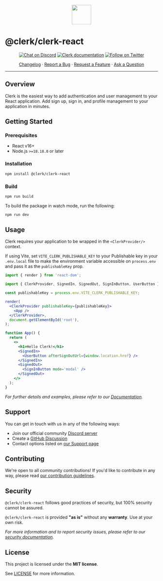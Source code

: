 <p align="center">
  <a href="https://clerk.com?utm_source=github&utm_medium=clerk_react" target="_blank" rel="noopener noreferrer">
    <picture>
      <source media="(prefers-color-scheme: dark)" srcset="https://images.clerk.com/static/logo-dark-mode-400x400.png">
      <img src="https://images.clerk.com/static/logo-light-mode-400x400.png" height="64">
    </picture>
  </a>
  <br />
</p>

# @clerk/clerk-react

<div align="center">

[![Chat on Discord](https://img.shields.io/discord/856971667393609759.svg?logo=discord)](https://clerk.com/discord)
[![Clerk documentation](https://img.shields.io/badge/documentation-clerk-green.svg)](https://clerk.com/docs?utm_source=github&utm_medium=clerk_react)
[![Follow on Twitter](https://img.shields.io/twitter/follow/ClerkDev?style=social)](https://twitter.com/intent/follow?screen_name=ClerkDev)

[Changelog](https://github.com/clerk/javascript/blob/main/packages/react/CHANGELOG.md)
·
[Report a Bug](https://github.com/clerk/javascript/issues/new?assignees=&labels=needs-triage&projects=&template=BUG_REPORT.yml)
·
[Request a Feature](https://github.com/clerk/javascript/issues/new?assignees=&labels=feature-request&projects=&template=FEATURE_REQUEST.yml)
·
[Ask a Question](https://github.com/clerk/javascript/discussions)

</div>

---

## Overview

Clerk is the easiest way to add authentication and user management to your React application. Add sign up, sign in, and profile management to your application in minutes.

## Getting Started

### Prerequisites

- React v16+
- Node.js `>=18.18.0` or later

### Installation

```sh
npm install @clerk/clerk-react
```

### Build

```sh
npm run build
```

To build the package in watch mode, run the following:

```sh
npm run dev
```

## Usage

Clerk requires your application to be wrapped in the `<ClerkProvider/>` context.

If using Vite, set `VITE_CLERK_PUBLISHABLE_KEY` to your Publishable key in your `.env.local` file to make the environment variable accessible on `process.env` and pass it as the `publishableKey` prop.

```jsx
import { render } from 'react-dom';

import { ClerkProvider, SignedIn, SignedOut, SignInButton, UserButton } from '@clerk/clerk-react';

const publishableKey = process.env.VITE_CLERK_PUBLISHABLE_KEY;

render(
  <ClerkProvider publishableKey={publishableKey}>
    <App />
  </ClerkProvider>,
  document.getElementById('root'),
);

function App() {
  return (
    <>
      <h1>Hello Clerk!</h1>
      <SignedIn>
        <UserButton afterSignOutUrl={window.location.href} />
      </SignedIn>
      <SignedOut>
        <SignInButton mode='modal' />
      </SignedOut>
    </>
  );
}
```

_For further details and examples, please refer to our [Documentation](https://clerk.com/docs?utm_source=github&utm_medium=clerk_react)._

## Support

You can get in touch with us in any of the following ways:

- Join our official community [Discord server](https://clerk.com/discord)
- Create a [GitHub Discussion](https://github.com/clerk/javascript/discussions)
- Contact options listed on [our Support page](https://clerk.com/support?utm_source=github&utm_medium=clerk_react)

## Contributing

We're open to all community contributions! If you'd like to contribute in any way, please read [our contribution guidelines](https://github.com/clerk/javascript/blob/main/docs/CONTRIBUTING.md).

## Security

`@clerk/clerk-react` follows good practices of security, but 100% security cannot be assured.

`@clerk/clerk-react` is provided **"as is"** without any **warranty**. Use at your own risk.

_For more information and to report security issues, please refer to our [security documentation](https://github.com/clerk/javascript/blob/main/docs/SECURITY.md)._

## License

This project is licensed under the **MIT license**.

See [LICENSE](https://github.com/clerk/javascript/blob/main/packages/react/LICENSE) for more information.

